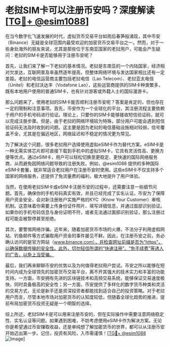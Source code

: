 # 老挝SIM卡可以注册币安吗？深度解读[[TG💪+ @esim1088](https://t.me/s/esim1088)]

在当今数字化飞速发展的时代，虚拟货币交易平台如雨后春笋般涌现，其中币安（Binance）无疑是全球范围内最受欢迎的加密货币交易平台之一。然而，对于一些身处海外的朋友来说，尤其是那些位于东南亚国家的老挝用户，可能会产生疑问：老挝的SIM卡是否能够用于注册币安呢？

首先，让我们来了解一下老挝的基本情况。老挝是东南亚的一个内陆国家，经济相对欠发达，互联网普及率虽然逐年提高，但整体网络环境与发达国家相比还有一定差距。老挝的电信运营商主要包括老挝电信（Lao Telecom）、老挝亚太电信（Unitel）和老挝沃达丰（Vodafone Lao），这些运营商提供的SIM卡种类繁多，既有本地用户使用的普通SIM卡，也有针对游客或外籍人士的国际漫游卡。

那么问题来了，使用老挝的SIM卡能否顺利注册币安呢？答案是肯定的，但也存在一定的限制和注意事项。首先，币安作为一个全球化的平台，其注册流程主要依赖于用户的手机号码进行验证。理论上，只要你的SIM卡能够接收短信验证码，就可以完成注册步骤。但是，由于老挝的网络环境较为特殊，部分用户可能会遇到短信验证码无法及时收到的问题。这主要是因为老挝的电信基础设施相对较弱，信号覆盖不全，尤其是在偏远地区，网络延迟和不稳定的情况更为常见。

为了解决这个问题，很多老挝用户选择使用虚拟eSIM卡作为替代方案。eSIM卡是一种无需实体芯片即可直接下载到手机中的虚拟SIM卡，它具有灵活性高、更换方便等优点。通过eSIM卡，用户可以轻松切换至更稳定、更快速的国际网络服务商，从而避免因网络问题导致的注册失败。例如，@esim1088 提供的多种国际eSIM卡套餐，就非常适合老挝用户在注册币安时使用。这些eSIM卡不仅支持多个国家的网络服务，还提供了免流量费的福利，极大地提升了用户体验。

当然，在使用老挝SIM卡或eSIM卡注册币安的过程中，还需要注意一些细节问题。首先，确保你的手机号码真实有效，并且已经完成了实名认证。币安为了保障用户资金安全，会对新注册账户实施严格的KYC（Know Your Customer）审核机制。这意味着你需要上传身份证件照片、填写详细信息，并通过面部识别验证。如果你的手机号码信息与身份证明不符，或者无法通过面部识别验证，那么注册过程可能会被暂停甚至拒绝。

其次，要警惕网络诈骗。近年来，随着加密货币市场的火爆，不法分子利用虚假网站、钓鱼邮件等方式骗取用户资金的事件屡见不鲜。因此，在注册币安之前，务必确认访问的是官方网站（www.binance.com），并检查网址前缀是否为“https”，以确保数据传输的安全性。此外，切勿轻信所谓的“快速注册”、“免手续费”等诱人的广告，以免上当受骗。

最后，我们再来聊聊币安的优势以及为何值得老挝用户尝试。币安之所以能够在短时间内成为全球领先的加密货币交易平台，离不开其强大的技术实力和丰富的功能支持。一方面，币安拥有先进的区块链技术和高频交易系统，能够保证交易速度极快，同时具备极高的安全性；另一方面，币安提供了多样化的数字货币种类和灵活的交易方式，无论是新手还是资深投资者都能找到适合自己的投资策略。对于老挝用户而言，尽管本地市场对加密货币的认知度较低，但随着全球化趋势的推进，提前布局加密货币投资无疑是一个明智的选择。

综上所述，老挝SIM卡是可以用来注册币安的，但在实际操作中需要注意网络稳定性、实名认证等问题。如果遇到困难，不妨考虑使用eSIM卡作为解决方案。无论你是希望通过币安赚取收益，还是单纯想了解加密货币的世界，都可以从注册币安开始迈出第一步。记住，投资有风险，入市需谨慎！[[TG💪+ @esim1088](https://t.me/s/esim1088) ![Image](https://i.postimg.cc/4NQfJmqS/Snipaste-2025-05-13-00-14-12.png)]
